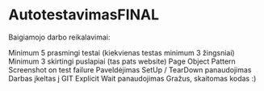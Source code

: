 # AutotestavimasFINAL

Baigiamojo darbo reikalavimai:


Minimum 5 prasmingi testai (kiekvienas testas minimum 3 žingsniai)
Minimum 3 skirtingi puslapiai (tas pats website)
Page Object Pattern
Screenshot on test failure
Paveldėjimas
SetUp / TearDown panaudojimas
Darbas įkeltas į GIT
Explicit Wait panaudojimas
Gražus, skaitomas kodas :)
